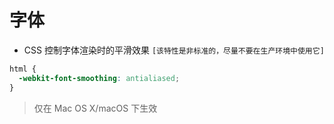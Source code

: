 # 字体

- CSS 控制字体渲染时的平滑效果 `[该特性是非标准的，尽量不要在生产环境中使用它]`

```css
html {
  -webkit-font-smoothing: antialiased;
}
```

> 仅在 Mac OS X/macOS 下生效
